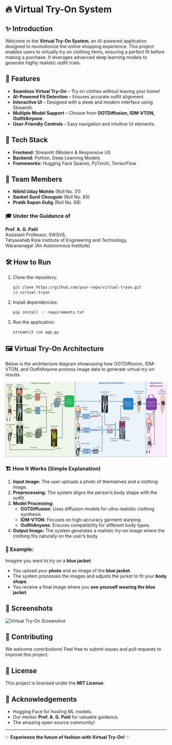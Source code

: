 # 🔥 Virtual Try-On System

## ✨ Introduction
Welcome to the **Virtual Try-On System**, an AI-powered application designed to revolutionize the online shopping experience. This project enables users to virtually try on clothing items, ensuring a perfect fit before making a purchase. It leverages advanced deep learning models to generate highly realistic outfit trials.

## 🚀 Features
- **Seamless Virtual Try-On** – Try on clothes without leaving your home!
- **AI-Powered Fit Detection** – Ensures accurate outfit alignment.
- **Interactive UI** – Designed with a sleek and modern interface using Streamlit.
- **Multiple Model Support** – Choose from **OOTDiffusion, IDM-VTON, OutfitAnyone**.
- **User-Friendly Controls** – Easy navigation and intuitive UI elements.

## 🎨 Tech Stack
- **Frontend:** Streamlit (Modern & Responsive UI)
- **Backend:** Python, Deep Learning Models
- **Frameworks:** Hugging Face Spaces, PyTorch, TensorFlow

## 👥 Team Members
- **Nikhil Uday Mohite** (Roll No. 31)
- **Sanket Sunil Chougule** (Roll No. 65)
- **Pratik Sopan Gulig** (Roll No. 68)

### 🎓 Under the Guidance of
**Prof. A. G. Patil**  
Assistant Professor, SWSVS,  
Tatyasaheb Kore Institute of Engineering and Technology,  
Warananagar (An Autonomous Institute)

## 🛠️ How to Run
1. Clone the repository:
   ```bash
   git clone https://github.com/your-repo/virtual-tryon.git
   cd virtual-tryon
   ```
2. Install dependencies:
   ```bash
   pip install -r requirements.txt
   ```
3. Run the application:
   ```bash
   streamlit run app.py
   ```

## 🖼️ Virtual Try-On Architecture

Below is the architecture diagram showcasing how OOTDiffusion, IDM-VTON, and OutfitAnyone process image data to generate virtual try-on results.

![Architecture Diagram](Image1.png)

### 🏗️ How It Works (Simple Explanation)
1. **Input Image:** The user uploads a photo of themselves and a clothing image.
2. **Preprocessing:** The system aligns the person’s body shape with the outfit.
3. **Model Processing:**
   - **OOTDiffusion**: Uses diffusion models for ultra-realistic clothing synthesis.
   - **IDM-VTON**: Focuses on high-accuracy garment warping.
   - **OutfitAnyone**: Ensures compatibility for different body types.
4. **Output Image:** The system generates a realistic try-on image where the clothing fits naturally on the user’s body.

### 📌 Example:
Imagine you want to try on a **blue jacket**:
- You upload your **photo** and an image of the **blue jacket**.
- The system processes the images and adjusts the jacket to fit your **body shape**.
- You receive a final image where you **see yourself wearing the blue jacket**.

## 📸 Screenshots
<img src="demo_screenshot.png" width="600" alt="Virtual Try-On Screenshot">

## 🤝 Contributing
We welcome contributions! Feel free to submit issues and pull requests to improve this project.

## 📜 License
This project is licensed under the **MIT License**.

## 📢 Acknowledgements
- Hugging Face for hosting ML models.
- Our mentor **Prof. A. G. Patil** for valuable guidance.
- The amazing open-source community!

---
✨ **Experience the future of fashion with Virtual Try-On!** ✨
